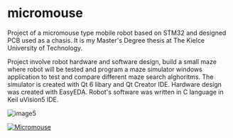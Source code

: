 # micromouse

Project of a micromouse type mobile robot based on STM32 and designed PCB used as a chasis. It is my Master's Degree thesis at The Kielce University of Technology.

Project involve robot hardware and software design, build a small maze where robot will be tested and program a maze simulator windows application to test and compare different maze search alghoritms. The simulator is created with Qt 6 libary and Qt Creator IDE. Hardware design was created with EasyEDA. Robot's software was written in C language in Keil uVision5 IDE.

![image5](https://user-images.githubusercontent.com/88197474/166207429-0b169141-2661-4d89-8a53-ffa148ccd0f4.jpg)

[![Micromouse](https://user-images.githubusercontent.com/88197474/173698016-d8611970-c065-429c-81e4-8da12a3d1fff.png)](https://www.youtube.com/watch?v=JYLGGba1-mw "Micromouse")

